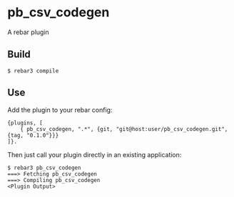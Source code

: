 pb_csv_codegen
=====

A rebar plugin

Build
-----

    $ rebar3 compile

Use
---

Add the plugin to your rebar config:

    {plugins, [
        { pb_csv_codegen, ".*", {git, "git@host:user/pb_csv_codegen.git", {tag, "0.1.0"}}}
    ]}.

Then just call your plugin directly in an existing application:


    $ rebar3 pb_csv_codegen
    ===> Fetching pb_csv_codegen
    ===> Compiling pb_csv_codegen
    <Plugin Output>
